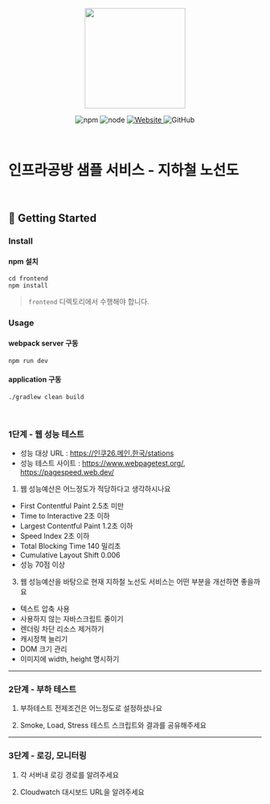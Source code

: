 <p align="center">
    <img width="200px;" src="https://raw.githubusercontent.com/woowacourse/atdd-subway-admin-frontend/master/images/main_logo.png"/>
</p>
<p align="center">
  <img alt="npm" src="https://img.shields.io/badge/npm-%3E%3D%205.5.0-blue">
  <img alt="node" src="https://img.shields.io/badge/node-%3E%3D%209.3.0-blue">
  <a href="https://edu.nextstep.camp/c/R89PYi5H" alt="nextstep atdd">
    <img alt="Website" src="https://img.shields.io/website?url=https%3A%2F%2Fedu.nextstep.camp%2Fc%2FR89PYi5H">
  </a>
  <img alt="GitHub" src="https://img.shields.io/github/license/next-step/atdd-subway-service">
</p>

<br>

# 인프라공방 샘플 서비스 - 지하철 노선도

<br>

## 🚀 Getting Started

### Install
#### npm 설치
```
cd frontend
npm install
```
> `frontend` 디렉토리에서 수행해야 합니다.

### Usage
#### webpack server 구동
```
npm run dev
```
#### application 구동
```
./gradlew clean build
```
<br>


### 1단계 - 웹 성능 테스트
- 성능 대상 URL : https://인쿠26.메인.한국/stations
- 성능 테스트 사이트 : https://www.webpagetest.org/, https://pagespeed.web.dev/

1. 웹 성능예산은 어느정도가 적당하다고 생각하시나요
- First Contentful Paint 2.5초 미만
- Time to Interactive 2초 이하
- Largest Contentful Paint 1.2초 이하
- Speed Index 2초 이하
- Total Blocking Time 140 밀리초
- Cumulative Layout Shift 0.006
- 성능 70점 이상

3. 웹 성능예산을 바탕으로 현재 지하철 노선도 서비스는 어떤 부분을 개선하면 좋을까요
- 텍스트 압축 사용
- 사용하지 않는 자바스크립트 줄이기
- 렌더링 차단 리소스 제거하기
- 캐시정책 늘리기
- DOM 크기 관리
- 이미지에 width, height 명시하기

---

### 2단계 - 부하 테스트 
1. 부하테스트 전제조건은 어느정도로 설정하셨나요

2. Smoke, Load, Stress 테스트 스크립트와 결과를 공유해주세요

---

### 3단계 - 로깅, 모니터링
1. 각 서버내 로깅 경로를 알려주세요

2. Cloudwatch 대시보드 URL을 알려주세요
